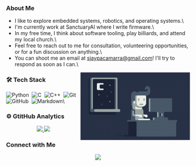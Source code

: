 <!-- ![Jay Pacamarra Banner](TODO) -->

<!-- ## 👋 &nbsp;Hey there! I'm Jay -->

### About Me

* I like to explore embedded systems, robotics, and operating systems.\
* I'm currently work at SanctuaryAI where I write firmware.\
* In my free time, I think about software tooling, play billiards, and attend my local church.\
* Feel free to reach out to me for consultation, volunteering opportunities, or for a fun discussion on anything.\
* You can shoot me an email at sjaypacamarra@gmail.com! I'll try to respond as soon as I can.\
<!-- * Please have a look at my [Resume](TODO). Open to feedback and suggestions -->

<img alt="Night Coding" src="https://raw.githubusercontent.com/AVS1508/AVS1508/master/assets/Night-Coding.gif" align="right"/>

### 🛠 Tech Stack

![Python](https://img.shields.io/badge/-Python-05122A?style=flat&logo=python)&nbsp;
![C](https://img.shields.io/badge/-C-05122A?style=flat&logo=C&logoColor=A8B9CC)&nbsp;
![C++](https://img.shields.io/badge/-C++-05122A?style=flat&logo=C%2B%2B&logoColor=00599C)&nbsp;
![Git](https://img.shields.io/badge/-Git-05122A?style=flat&logo=git)&nbsp;
![GitHub](https://img.shields.io/badge/-GitHub-05122A?style=flat&logo=github)&nbsp;
![Markdown](https://img.shields.io/badge/-Markdown-05122A?style=flat&logo=markdown)\

### ⚙️ GtitHub Analytics

<p align="center">
<a href="https://github.com/jaypacamarra">
  <img height="180em" src="https://github-readme-stats-eight-theta.vercel.app/api?username=AVS1508&show_icons=true&theme=algolia&include_all_commits=true&count_private=true"/>
  <img height="180em" src="https://github-readme-stats-eight-theta.vercel.app/api/top-langs/?username=AVS1508&layout=compact&langs_count=8&theme=algolia"/>
</a>
</p>

### Connect with Me

<p align="center">
<a href="https://linkedin.com/in/jay-pacamarra"><img src="https://img.shields.io/badge/-Jay%20Pacamarra-0077B5?style=flat&logo=Linkedin&logoColor=white"/></a>
</p>
